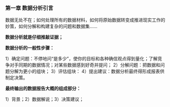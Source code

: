 ### 第一章  数据分析引言





数据无处不在；如何处理所有的数据材料，如何将原始数据转变成推进现实工作的妙策，如何分解和构建复杂的问题和数据集……


**数据分析就是仔细推敲证据；**





**数据分析的一般性步骤：**

1）确定问题：不停地问“是多少”，使你的目标和各种确信观点得到量化；了解竞争对手同期的数据情况；对某些数据感到好奇并提问；
2）分解问题：把数据和问题分解为更小的组块；
3）评估组块：
4）提出建议：数据分析最终得形成报表供制定决策。


**最终输出的数据报告大概的组成部分：**

1）背景；2）数据解说；3）决策建议；








